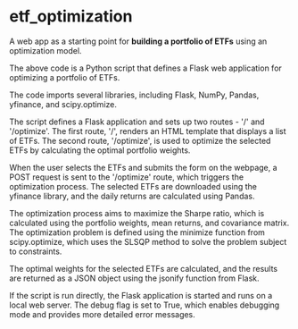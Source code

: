 # etf_optimization
A web app as a starting point for **building a portfolio of ETFs** using an optimization model.

The above code is a Python script that defines a Flask web application for optimizing a portfolio of ETFs.

The code imports several libraries, including Flask, NumPy, Pandas, yfinance, and scipy.optimize.

The script defines a Flask application and sets up two routes - '/' and '/optimize'. The first route, '/', renders an HTML template that displays a list of ETFs. The second route, '/optimize', is used to optimize the selected ETFs by calculating the optimal portfolio weights.

When the user selects the ETFs and submits the form on the webpage, a POST request is sent to the '/optimize' route, which triggers the optimization process. The selected ETFs are downloaded using the yfinance library, and the daily returns are calculated using Pandas.

The optimization process aims to maximize the Sharpe ratio, which is calculated using the portfolio weights, mean returns, and covariance matrix. The optimization problem is defined using the minimize function from scipy.optimize, which uses the SLSQP method to solve the problem subject to constraints.

The optimal weights for the selected ETFs are calculated, and the results are returned as a JSON object using the jsonify function from Flask.

If the script is run directly, the Flask application is started and runs on a local web server. The debug flag is set to True, which enables debugging mode and provides more detailed error messages.
